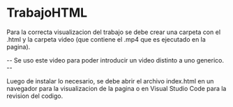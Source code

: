 # TrabajoHTML

Para la correcta visualizacion del trabajo se debe crear una carpeta con el .html y la carpeta video (que contiene el .mp4 que es ejecutado en la pagina). 

-- Se uso este video para poder introducir un video distinto a uno generico. -- 

Luego de instalar lo necesario, se debe abrir el archivo index.html en un navegador para la visualizacion de la pagina o en Visual Studio Code para la revision del codigo.
